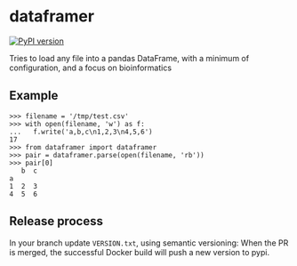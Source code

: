 # dataframer

[![PyPI version](https://badge.fury.io/py/dataframer.svg)](https://pypi.org/project/dataframer/)

Tries to load any file into a pandas DataFrame,
with a minimum of configuration,
and a focus on bioinformatics

## Example

```
>>> filename = '/tmp/test.csv'
>>> with open(filename, 'w') as f:
...   f.write('a,b,c\n1,2,3\n4,5,6')
17
>>> from dataframer import dataframer
>>> pair = dataframer.parse(open(filename, 'rb'))
>>> pair[0]
   b  c
a      
1  2  3
4  5  6

```

## Release process

In your branch update `VERSION.txt`, using semantic versioning: When the PR
is merged, the successful Docker build will push a new version to pypi.
